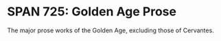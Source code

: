 # SPAN 725: Golden Age Prose

The major prose works of the Golden Age, excluding those of Cervantes.